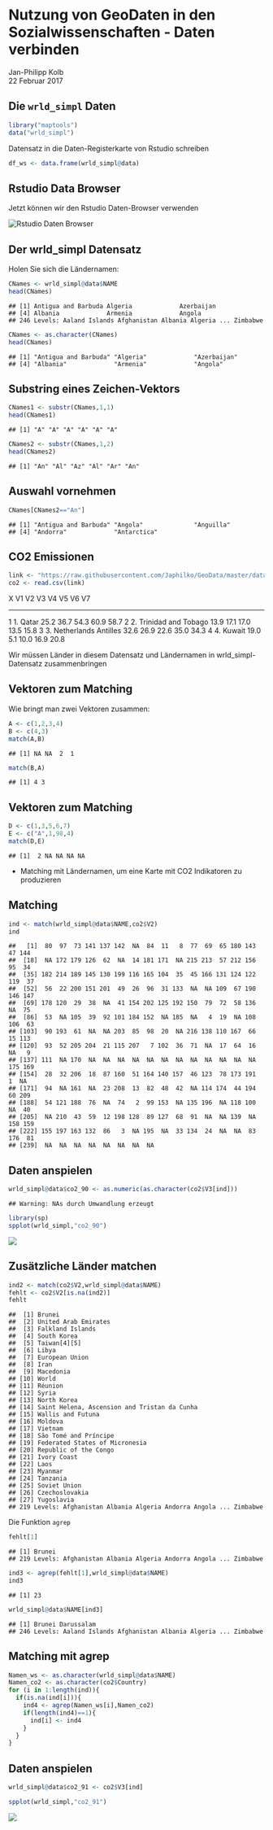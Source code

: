 # Nutzung von GeoDaten in den Sozialwissenschaften - Daten verbinden
Jan-Philipp Kolb  
22 Februar 2017  





## Die `wrld_simpl` Daten 


```r
library("maptools")
data("wrld_simpl")
```

Datensatz in die Daten-Registerkarte von Rstudio schreiben


```r
df_ws <- data.frame(wrld_simpl@data)
```


## Rstudio Data Browser

Jetzt können wir den Rstudio Daten-Browser verwenden

![Rstudio Daten Browser](https://raw.githubusercontent.com/Japhilko/GeoData/master/2016/slides/figure/RstudioDataBrowser.PNG) 


## Der wrld_simpl Datensatz

Holen Sie sich die Ländernamen:


```r
CNames <- wrld_simpl@data$NAME
head(CNames)
```

```
## [1] Antigua and Barbuda Algeria             Azerbaijan         
## [4] Albania             Armenia             Angola             
## 246 Levels: Aaland Islands Afghanistan Albania Algeria ... Zimbabwe
```


```r
CNames <- as.character(CNames)
head(CNames)
```

```
## [1] "Antigua and Barbuda" "Algeria"             "Azerbaijan"         
## [4] "Albania"             "Armenia"             "Angola"
```

## Substring eines Zeichen-Vektors


```r
CNames1 <- substr(CNames,1,1)
head(CNames1)
```

```
## [1] "A" "A" "A" "A" "A" "A"
```


```r
CNames2 <- substr(CNames,1,2)
head(CNames2)
```

```
## [1] "An" "Al" "Az" "Al" "Ar" "An"
```

## Auswahl vornehmen


```r
CNames[CNames2=="An"]
```

```
## [1] "Antigua and Barbuda" "Angola"              "Anguilla"           
## [4] "Andorra"             "Antarctica"
```


## CO2 Emissionen


```r
link <- "https://raw.githubusercontent.com/Japhilko/GeoData/master/data/CO2emissions.csv"
co2 <- read.csv(link)
```





  X  V1   V2                     V3     V4     V5     V6     V7   
---  ---  ---------------------  -----  -----  -----  -----  -----
  1  1.   Qatar                  25.2   36.7   54.3   60.9   58.7 
  2  2.   Trinidad and Tobago    13.9   17.1   17.0   13.5   15.8 
  3  3.   Netherlands Antilles   32.6   26.9   22.6   35.0   34.3 
  4  4.   Kuwait                 19.0   5.1    10.0   16.9   20.8 

Wir müssen Länder in diesem Datensatz und Ländernamen in wrld_simpl-Datensatz zusammenbringen


## Vektoren zum Matching

Wie bringt man zwei Vektoren zusammen:


```r
A <- c(1,2,3,4)
B <- c(4,3)
match(A,B)
```

```
## [1] NA NA  2  1
```


```r
match(B,A)
```

```
## [1] 4 3
```

## Vektoren zum Matching


```r
D <- c(1,3,5,6,7)
E <- c("A",1,98,4)
match(D,E)
```

```
## [1]  2 NA NA NA NA
```

- Matching mit Ländernamen, um eine Karte mit CO2 Indikatoren zu produzieren

## Matching


```r
ind <- match(wrld_simpl@data$NAME,co2$V2)
ind
```

```
##   [1]  80  97  73 141 137 142  NA  84  11   8  77  69  65 180 143  47 144
##  [18]  NA 172 179 126  62  NA  14 181 171  NA 215 213  57 212 156  95  34
##  [35] 182 214 189 145 130 199 116 165 104  35  45 166 131 124 122 119  37
##  [52]  56  22 200 151 201  49  26  96  31 133  NA  NA 109  67 190 146 147
##  [69] 178 120  29  38  NA  41 154 202 125 192 150  79  72  58 136  NA  75
##  [86]  53  NA 105  39  92 101 184 152  NA 185  NA   4  19  NA 108 106  63
## [103]  90 193  61  NA  NA 203  85  98  20  NA 216 138 110 167  66  15 113
## [120]  93  52 205 204  21 115 207   7 102  36  71  NA  17  64  16  NA   9
## [137] 111  NA 170  NA  NA  NA  NA  NA  NA  NA  NA  NA  NA  NA  NA 175 169
## [154]  28  32 206  18  87 160  51 164 140 157  46 123  78 173 191   1  NA
## [171]  94  NA 161  NA  23 208  13  82  48  42  NA 114 174  44 194  60 209
## [188]  54 121 188  76  NA  74   2  99 153  NA 135 196  NA 118 100  NA  40
## [205]  NA 210  43  59  12 198 128  89 127  68  91  NA  NA 139  NA 158 159
## [222] 155 197 163 132  86   3  NA 195  NA  33 134  24  NA  NA  83 176  81
## [239]  NA  NA  NA  NA  NA  NA  NA  NA
```


## Daten anspielen


```r
wrld_simpl@data$co2_90 <- as.numeric(as.character(co2$V3[ind]))
```

```
## Warning: NAs durch Umwandlung erzeugt
```


```r
library(sp)
spplot(wrld_simpl,"co2_90")
```

![](Matching_files/figure-slidy/unnamed-chunk-17-1.png)<!-- -->

## Zusätzliche Länder matchen


```r
ind2 <- match(co2$V2,wrld_simpl@data$NAME)
fehlt <- co2$V2[is.na(ind2)]
fehlt
```

```
##  [1] Brunei                                      
##  [2] United Arab Emirates                        
##  [3] Falkland Islands                            
##  [4] South Korea                                 
##  [5] Taiwan[4][5]                                
##  [6] Libya                                       
##  [7] European Union                              
##  [8] Iran                                        
##  [9] Macedonia                                   
## [10] World                                       
## [11] Réunion                                     
## [12] Syria                                       
## [13] North Korea                                 
## [14] Saint Helena, Ascension and Tristan da Cunha
## [15] Wallis and Futuna                           
## [16] Moldova                                     
## [17] Vietnam                                     
## [18] São Tomé and Príncipe                       
## [19] Federated States of Micronesia              
## [20] Republic of the Congo                       
## [21] Ivory Coast                                 
## [22] Laos                                        
## [23] Myanmar                                     
## [24] Tanzania                                    
## [25] Soviet Union                                
## [26] Czechoslovakia                              
## [27] Yugoslavia                                  
## 219 Levels: Afghanistan Albania Algeria Andorra Angola ... Zimbabwe
```

Die Funktion `agrep`


```r
fehlt[1]
```

```
## [1] Brunei
## 219 Levels: Afghanistan Albania Algeria Andorra Angola ... Zimbabwe
```

```r
ind3 <- agrep(fehlt[1],wrld_simpl@data$NAME)
ind3
```

```
## [1] 23
```


```r
wrld_simpl@data$NAME[ind3]
```

```
## [1] Brunei Darussalam
## 246 Levels: Aaland Islands Afghanistan Albania Algeria ... Zimbabwe
```

## Matching mit agrep


```r
Namen_ws <- as.character(wrld_simpl@data$NAME)
Namen_co2 <- as.character(co2$Country)
for (i in 1:length(ind)){
  if(is.na(ind[i])){
    ind4 <- agrep(Namen_ws[i],Namen_co2)
    if(length(ind4)==1){
      ind[i] <- ind4
    }
  }
}
```

## Daten anspielen


```r
wrld_simpl@data$co2_91 <- co2$V3[ind]
```


```r
spplot(wrld_simpl,"co2_91")
```

![](Matching_files/figure-slidy/unnamed-chunk-23-1.png)<!-- -->

